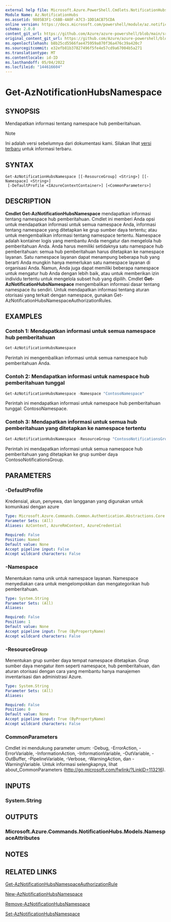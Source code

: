 ```yaml
---
external help file: Microsoft.Azure.PowerShell.Cmdlets.NotificationHubs.dll-Help.xml
Module Name: Az.NotificationHubs
ms.assetid: 9805B3F1-C6BB-4A0F-A7C3-1DD1ACB75CDA
online version: https://docs.microsoft.com/powershell/module/az.notificationhubs/get-aznotificationhubsnamespace
schema: 2.0.0
content_git_url: https://github.com/Azure/azure-powershell/blob/main/src/NotificationHubs/NotificationHubs/help/Get-AzNotificationHubsNamespace.md
original_content_git_url: https://github.com/Azure/azure-powershell/blob/main/src/NotificationHubs/NotificationHubs/help/Get-AzNotificationHubsNamespace.md
ms.openlocfilehash: b8b25cd5566fae475959a870f36a476c39a420c7
ms.sourcegitcommit: e32efb81b37827496f5fe4e57cd9a67004b5a271
ms.translationtype: MT
ms.contentlocale: id-ID
ms.lasthandoff: 05/04/2022
ms.locfileid: "144616604"
---
```

# Get-AzNotificationHubsNamespace

## SYNOPSIS
Mendapatkan informasi tentang namespace hub pemberitahuan.

> [!NOTE]
>Ini adalah versi sebelumnya dari dokumentasi kami. Silakan lihat [versi terbaru](/powershell/module/az.notificationhubs/get-aznotificationhubsnamespace) untuk informasi terbaru.

## SYNTAX

```
Get-AzNotificationHubsNamespace [[-ResourceGroup] <String>] [[-Namespace] <String>]
 [-DefaultProfile <IAzureContextContainer>] [<CommonParameters>]
```

## DESCRIPTION
**Cmdlet Get-AzNotificationHubsNamespace** mendapatkan informasi tentang namespace hub pemberitahuan.
Cmdlet ini memberi Anda opsi untuk mendapatkan informasi untuk semua namespace Anda, informasi tentang namespace yang ditetapkan ke grup sumber daya tertentu; atau untuk mengembalikan informasi tentang namespace tertentu.
Namespace adalah kontainer logis yang membantu Anda mengatur dan mengelola hub pemberitahuan Anda.
Anda harus memiliki setidaknya satu namespace hub pemberitahuan: semua hub pemberitahuan harus ditetapkan ke namespace layanan.
Satu namespace layanan dapat menampung beberapa hub yang berarti Anda mungkin hanya memerlukan satu namespace layanan di organisasi Anda.
Namun, Anda juga dapat memiliki beberapa namespace untuk mengatur hub Anda dengan lebih baik, atau untuk memberikan izin individu tertentu untuk mengelola subset hub yang dipilih.
Cmdlet **Get-AzNotificationHubsNamespace** mengembalikan informasi dasar tentang namespace itu sendiri.
Untuk mendapatkan informasi tentang aturan otorisasi yang terkait dengan namespace, gunakan Get-AzNotificationHubsNamespaceAuthorizationRules.

## EXAMPLES

### Contoh 1: Mendapatkan informasi untuk semua namespace hub pemberitahuan
```powershell
Get-AzNotificationHubsNamespace
```

Perintah ini mengembalikan informasi untuk semua namespace hub pemberitahuan Anda.

### Contoh 2: Mendapatkan informasi untuk namespace hub pemberitahuan tunggal
```powershell
Get-AzNotificationHubsNamespace -Namespace "ContosoNamespace"
```

Perintah ini mendapatkan informasi untuk namespace hub pemberitahuan tunggal: ContosoNamespace.

### Contoh 3: Mendapatkan informasi untuk semua hub pemberitahuan yang ditetapkan ke namespace tertentu
```powershell
Get-AzNotificationHubsNamespace -ResourceGroup "ContosoNotificationsGroup"
```

Perintah ini mendapatkan informasi untuk semua namespace hub pemberitahuan yang ditetapkan ke grup sumber daya ContosoNotificationsGroup.

## PARAMETERS

### -DefaultProfile
Kredensial, akun, penyewa, dan langganan yang digunakan untuk komunikasi dengan azure

```yaml
Type: Microsoft.Azure.Commands.Common.Authentication.Abstractions.Core.IAzureContextContainer
Parameter Sets: (All)
Aliases: AzContext, AzureRmContext, AzureCredential

Required: False
Position: Named
Default value: None
Accept pipeline input: False
Accept wildcard characters: False
```

### -Namespace
Menentukan nama unik untuk namespace layanan.
Namespace menyediakan cara untuk mengelompokkan dan mengategorikan hub pemberitahuan.

```yaml
Type: System.String
Parameter Sets: (All)
Aliases:

Required: False
Position: 1
Default value: None
Accept pipeline input: True (ByPropertyName)
Accept wildcard characters: False
```

### -ResourceGroup
Menentukan grup sumber daya tempat namespace ditetapkan.
Grup sumber daya mengatur item seperti namespace, hub pemberitahuan, dan aturan otorisasi dengan cara yang membantu hanya manajemen inventarisasi dan administrasi Azure.

```yaml
Type: System.String
Parameter Sets: (All)
Aliases:

Required: False
Position: 0
Default value: None
Accept pipeline input: True (ByPropertyName)
Accept wildcard characters: False
```

### CommonParameters
Cmdlet ini mendukung parameter umum: -Debug, -ErrorAction, -ErrorVariable, -InformationAction, -InformationVariable, -OutVariable, -OutBuffer, -PipelineVariable, -Verbose, -WarningAction, dan -WarningVariable. Untuk informasi selengkapnya, lihat about_CommonParameters (http://go.microsoft.com/fwlink/?LinkID=113216).

## INPUTS

### System.String

## OUTPUTS

### Microsoft.Azure.Commands.NotificationHubs.Models.NamespaceAttributes

## NOTES

## RELATED LINKS

[Get-AzNotificationHubsNamespaceAuthorizationRule](./Get-AzNotificationHubsNamespaceAuthorizationRule.md)

[New-AzNotificationHubsNamespace](./New-AzNotificationHubsNamespace.md)

[Remove-AzNotificationHubsNamespace](./Remove-AzNotificationHubsNamespace.md)

[Set-AzNotificationHubsNamespace](./Set-AzNotificationHubsNamespace.md)



